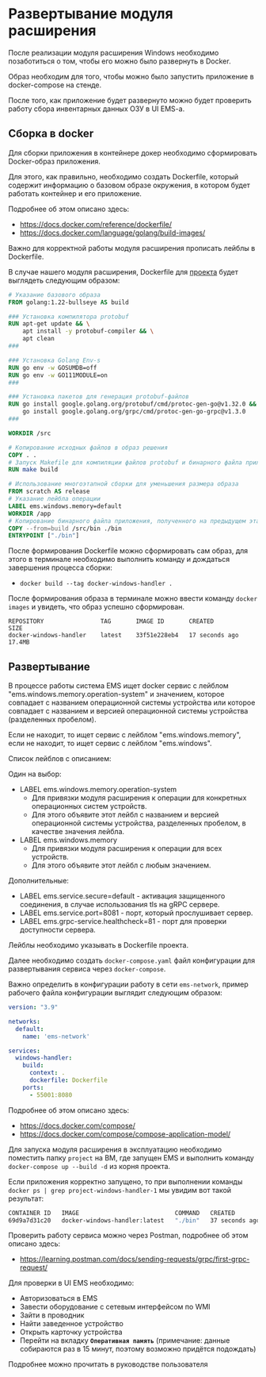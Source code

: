 # Развертывание модуля расширения

После реализации модуля расширения Windows необходимо позаботиться о том, чтобы его можно было развернуть в Docker.

Образ необходим для того, чтобы можно было запустить приложение в docker-compose на стенде.

После того, как приложение будет развернуто можно будет проверить работу сбора инвентарных данных ОЗУ в UI EMS-a.

## Сборка в docker

Для сборки приложения в контейнере докер необходимо сформировать Docker-образ приложения.

Для этого, как правильно, необходимо создать Dockerfile, который содержит информацию о базовом образе окружения, в котором будет работать контейнер и его приложение.

Подробнее об этом описано здесь:

- <https://docs.docker.com/reference/dockerfile/>
- <https://docs.docker.com/language/golang/build-images/>

Важно для корректной работы модуля расширения прописать лейблы в Dockerfile.

В случае нашего модуля расширения, Dockerfile для [проекта](../memory_inventory/project/) будет выглядеть следующим образом:

```dockerfile
# Указание базового образа
FROM golang:1.22-bullseye AS build

### Установка компилятора protobuf
RUN apt-get update && \
    apt install -y protobuf-compiler && \
    apt clean
###

### Установка Golang Env-s
RUN go env -w GOSUMDB=off
RUN go env -w GO111MODULE=on
###

### Установка пакетов для генерация protobuf-файлов
RUN go install google.golang.org/protobuf/cmd/protoc-gen-go@v1.32.0 && \
    go install google.golang.org/grpc/cmd/protoc-gen-go-grpc@v1.3.0
###

WORKDIR /src

# Копирование исходных файлов в образ решения
COPY . .
# Запуск Makefile для компиляции файлов protobuf и бинарного файла приложения
RUN make build

# Использование многоэтапной сборки для уменьшения размера образа
FROM scratch AS release
# Указание лейбла операции
LABEL ems.windows.memory=default
WORKDIR /app
# Копирование бинарного файла приложения, полученного на предыдущем этапе сборки
COPY --from=build /src/bin ./bin
ENTRYPOINT ["./bin"]
```

После формирования Dockerfile можно сформировать сам образ, для этого в терминале необходимо выполнить команду и дождаться завершения процесса сборки:

- `docker build --tag docker-windows-handler .`

После формирования образа в терминале можно ввести команду `docker images` и увидеть, что образ успешно сформирован.

```table
REPOSITORY                TAG       IMAGE ID       CREATED          SIZE
docker-windows-handler    latest    33f51e228eb4   17 seconds ago   17.4MB
```

## Развертывание

В процессе работы система EMS ищет docker сервис с лейблом "ems.windows.memory.operation-system" и значением, которое совпадает с названием операционной системы устройства или которое совпадает с названием и версией операционной системы устройства (разделенных пробелом).

Eсли не находит, то ищет сервис с лейблом "ems.windows.memory", если не находит, то ищет сервис с лейблом "ems.windows".

Список лейблов с описанием:

Один на выбор:

- LABEL ems.windows.memory.operation-system
  - Для привязки модуля расширения к операции для конкретных операционных систем устройств.
  - Для этого объявите этот лейбл с названием и версией операционной системы устройства, разделенных пробелом, в качестве значения лейбла.
- LABEL ems.windows.memory
  - Для привязки модуля расширения к операции для всех устройств.
  - Для этого объявите этот лейбл с любым значением.

Дополнительные:

- LABEL ems.service.secure=default - активация защищенного соединения, в случае использования tls на gRPC сервере.
- LABEL ems.service.port=8081 - порт, который прослушивает сервер.
- LABEL ems.grpc-service.healthcheck=81 - порт для проверки доступности сервера.

Лейблы необходимо указывать в Dockerfile проекта.

Далее необходимо создать `docker-compose.yaml` файл конфигурации для развертывания сервиса через `docker-compose`.

Важно определить в конфигурации работу в сети `ems-network`, пример рабочего файла конфигурации выглядит следующим образом:

```yaml
version: "3.9"

networks:
  default:
    name: 'ems-network'

services:
  windows-handler:
    build:
      context: .
      dockerfile: Dockerfile
    ports:
      - 55001:8080
```

Подробнее об этом описано здесь:

- <https://docs.docker.com/compose/>
- <https://docs.docker.com/compose/compose-application-model/>

Для запуска модуля расширения в эксплуатацию необходимо поместить папку `project` на ВМ, где запущен EMS и выполнить команду `docker-compose up --build -d` из корня проекта.

Если приложения корректно запущено, то при выполнении команды `docker ps | grep project-windows-handler-1` мы увидим вот такой результат:

```bash
CONTAINER ID   IMAGE                           COMMAND   CREATED          STATUS         PORTS                                         NAMES
69d9a7d31c20   docker-windows-handler:latest   "./bin"   37 seconds ago   Up 3 seconds   0.0.0.0:55001->8080/tcp, :::55001->8080/tcp   project-windows-handler-1
```

Проверить работу сервиса можно через Postman, подробнее об этом описано здесь:

- <https://learning.postman.com/docs/sending-requests/grpc/first-grpc-request/>

Для проверки в UI EMS необходимо:

- Авторизоваться в EMS
- Завести оборудование с сетевым интерфейсом по WMI
- Зайти в проводник
- Найти заведенное устройство
- Открыть карточку устройства
- Перейти на вкладку **`Оперативная память`** (примечание: данные собираются раз в 15 минут, поэтому возможно придётся подождать)

Подробнее можно прочитать в руководстве пользователя
